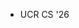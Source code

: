 - UCR CS '26

<!---
ploscky/ploscky is a ✨ special ✨ repository because its `README.md` (this file) appears on your GitHub profile.
You can click the Preview link to take a look at your changes.
--->
